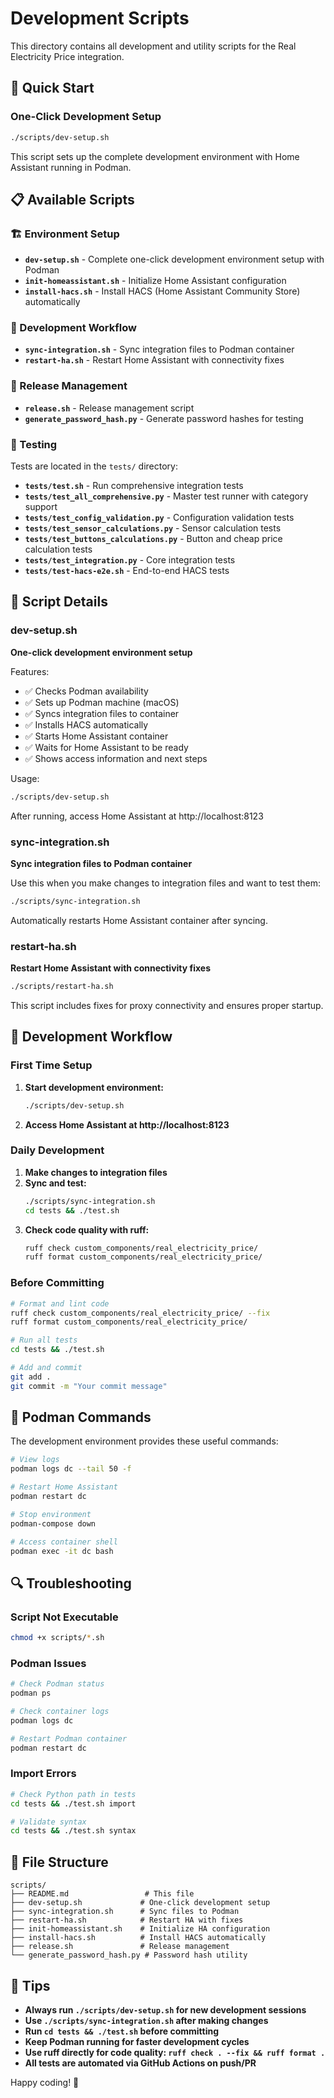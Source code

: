 # Development Scripts

This directory contains all development and utility scripts for the Real Electricity Price integration.

## 🚀 Quick Start

### One-Click Development Setup
```bash
./scripts/dev-setup.sh
```
This script sets up the complete development environment with Home Assistant running in Podman.

## 📋 Available Scripts

### 🏗️ Environment Setup
- **`dev-setup.sh`** - Complete one-click development environment setup with Podman
- **`init-homeassistant.sh`** - Initialize Home Assistant configuration
- **`install-hacs.sh`** - Install HACS (Home Assistant Community Store) automatically

### 🔄 Development Workflow
- **`sync-integration.sh`** - Sync integration files to Podman container
- **`restart-ha.sh`** - Restart Home Assistant with connectivity fixes

### 🚀 Release Management  
- **`release.sh`** - Release management script
- **`generate_password_hash.py`** - Generate password hashes for testing

### 🧪 Testing
Tests are located in the `tests/` directory:
- **`tests/test.sh`** - Run comprehensive integration tests
- **`tests/test_all_comprehensive.py`** - Master test runner with category support
- **`tests/test_config_validation.py`** - Configuration validation tests
- **`tests/test_sensor_calculations.py`** - Sensor calculation tests
- **`tests/test_buttons_calculations.py`** - Button and cheap price calculation tests
- **`tests/test_integration.py`** - Core integration tests
- **`tests/test-hacs-e2e.sh`** - End-to-end HACS tests

## 📖 Script Details

### dev-setup.sh
**One-click development environment setup**

Features:
- ✅ Checks Podman availability
- ✅ Sets up Podman machine (macOS)
- ✅ Syncs integration files to container
- ✅ Installs HACS automatically
- ✅ Starts Home Assistant container
- ✅ Waits for Home Assistant to be ready
- ✅ Shows access information and next steps

Usage:
```bash
./scripts/dev-setup.sh
```

After running, access Home Assistant at http://localhost:8123

### sync-integration.sh
**Sync integration files to Podman container**

Use this when you make changes to integration files and want to test them:

```bash
./scripts/sync-integration.sh
```

Automatically restarts Home Assistant container after syncing.

### restart-ha.sh
**Restart Home Assistant with connectivity fixes**

```bash
./scripts/restart-ha.sh
```

This script includes fixes for proxy connectivity and ensures proper startup.

## 🔧 Development Workflow

### First Time Setup
1. **Start development environment:**
   ```bash
   ./scripts/dev-setup.sh
   ```

2. **Access Home Assistant at http://localhost:8123**

### Daily Development
1. **Make changes to integration files**
2. **Sync and test:**
   ```bash
   ./scripts/sync-integration.sh
   cd tests && ./test.sh
   ```
3. **Check code quality with ruff:**
   ```bash
   ruff check custom_components/real_electricity_price/
   ruff format custom_components/real_electricity_price/
   ```

### Before Committing
```bash
# Format and lint code
ruff check custom_components/real_electricity_price/ --fix
ruff format custom_components/real_electricity_price/

# Run all tests
cd tests && ./test.sh

# Add and commit
git add .
git commit -m "Your commit message"
```

## 🐳 Podman Commands

The development environment provides these useful commands:

```bash
# View logs
podman logs dc --tail 50 -f

# Restart Home Assistant
podman restart dc

# Stop environment
podman-compose down

# Access container shell
podman exec -it dc bash
```

## 🔍 Troubleshooting

### Script Not Executable
```bash
chmod +x scripts/*.sh
```

### Podman Issues
```bash
# Check Podman status
podman ps

# Check container logs
podman logs dc

# Restart Podman container
podman restart dc
```

### Import Errors
```bash
# Check Python path in tests
cd tests && ./test.sh import

# Validate syntax
cd tests && ./test.sh syntax
```

## 📁 File Structure

```
scripts/
├── README.md                 # This file
├── dev-setup.sh             # One-click development setup
├── sync-integration.sh      # Sync files to Podman
├── restart-ha.sh            # Restart HA with fixes
├── init-homeassistant.sh    # Initialize HA configuration
├── install-hacs.sh          # Install HACS automatically
├── release.sh               # Release management
└── generate_password_hash.py # Password hash utility
```

## 🎯 Tips

- **Always run `./scripts/dev-setup.sh` for new development sessions**
- **Use `./scripts/sync-integration.sh` after making changes**
- **Run `cd tests && ./test.sh` before committing**
- **Keep Podman running for faster development cycles**
- **Use ruff directly for code quality: `ruff check . --fix && ruff format .`**
- **All tests are automated via GitHub Actions on push/PR**

Happy coding! 🚀
